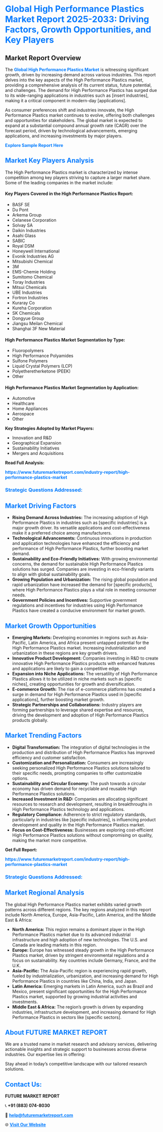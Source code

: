 <h1 style="color: #007BFF;">Global High Performance Plastics Market Report 2025-2033: Driving Factors, Growth Opportunities, and Key Players</h1>

<section id="overview">
<h2>Market Report Overview</h2>
<p>The <a href="https://www.futuremarketreport.com/industry-report/high-performance-plastics-market" style="color: #007BFF; text-decoration: none;"><strong>Global High Performance Plastics Market</strong></a> is witnessing significant growth, driven by increasing demand across various industries. This report delves into the key aspects of the High Performance Plastics market, providing a comprehensive analysis of its current status, future potential, and challenges. The demand for High Performance Plastics has surged due to its wide-ranging applications in industries such as [insert industries], making it a critical component in modern-day [applications].</p>
<p>As consumer preferences shift and industries innovate, the High Performance Plastics market continues to evolve, offering both challenges and opportunities for stakeholders. The global market is expected to expand at a substantial compound annual growth rate (CAGR) over the forecast period, driven by technological advancements, emerging applications, and increasing investments by major players.</p>
</section>

<section id="overview">
<p><a href="https://www.futuremarketreport.com/request-sample/reportId=86585" style="color: #007BFF; text-decoration: none;"><strong>Explore Sample Report Here</strong></a></p>
</section>

<section id="key-players">
<h2 style="color: #007BFF;">Market Key Players Analysis</h2>
<p>The High Performance Plastics market is characterized by intense competition among key players striving to capture a larger market share. Some of the leading companies in the market include:</p>
<h4>Key Players Covered in the High Performance Plastics Report:</h4>
<ul><li>BASF SE</li><li>Du Pont</li><li>Arkema Group</li><li>Celanese Corporation</li><li>Solvay SA</li><li>Daikin Industries</li><li>Asahi Glass</li><li>SABIC</li><li>Royal DSM</li><li>Honeywell International</li><li>Evonik Industries AG</li><li>Mitsubishi Chemical</li><li>3M</li><li>EMS-Chemie Holding</li><li>Sumitomo Chemical</li><li>Toray Industries</li><li>Mitsui Chemicals</li><li>UBE Industries</li><li>Fortron Industries</li><li>Kuraray Co</li><li>Kureha Corporation</li><li>SK Chemicals</li><li>Dongyue Group</li><li>Jiangsu Meilan Chemical</li><li>Shanghai 3F New Material</li></ul>
<h4>High Performance Plastics Market Segmentation by Type:</h4>
<ul><li>Fluoropolymers</li><li>High Performance Polyamides</li><li>Sulfone Polymers</li><li>Liquid Crystal Polymers (LCP)</li><li>Polyetheretherketone (PEEK)</li><li>Other</li></ul>

<h4>High Performance Plastics Market Segmentation by Application:</h4>
<ul><li>Automotive</li><li>Healthcare</li><li>Home Appliances</li><li>Aerospace</li><li>Other</li></ul>
<p><strong>Key Strategies Adopted by Market Players:</strong></p>
<ul>
<li>Innovation and R&D</li>
<li>Geographical Expansion</li>
<li>Sustainability Initiatives</li>
<li>Mergers and Acquisitions</li>
</ul>
</section>

<section>
<p><strong>Read Full Analysis: </strong></p><a href="https://www.futuremarketreport.com/industry-report/high-performance-plastics-market" style="color: #007BFF; text-decoration: none;"><strong>https://www.futuremarketreport.com/industry-report/high-performance-plastics-market</strong></a>
<h3 style="color: #007BFF;">Strategic Questions Addressed:</h3>
</section>

<section id="driving-factors">
<h2 style="color: #007BFF;">Market Driving Factors</h2>
<ul>
<li><strong>Rising Demand Across Industries:</strong> The increasing adoption of High Performance Plastics in industries such as [specific industries] is a major growth driver. Its versatile applications and cost-effectiveness make it a preferred choice among manufacturers.</li>
<li><strong>Technological Advancements:</strong> Continuous innovations in production and application technologies have enhanced the efficiency and performance of High Performance Plastics, further boosting market demand.</li>
<li><strong>Sustainability and Eco-Friendly Initiatives:</strong> With growing environmental concerns, the demand for sustainable High Performance Plastics solutions has surged. Companies are investing in eco-friendly variants to align with global sustainability goals.</li>
<li><strong>Growing Population and Urbanization:</strong> The rising global population and rapid urbanization have increased the demand for [specific products], where High Performance Plastics plays a vital role in meeting consumer needs.</li>
<li><strong>Government Policies and Incentives:</strong> Supportive government regulations and incentives for industries using High Performance Plastics have created a conducive environment for market growth.</li>
</ul>
</section>

<section id="growth-opportunities">
<h2 style="color: #007BFF;">Market Growth Opportunities</h2>
<ul>
<li><strong>Emerging Markets:</strong> Developing economies in regions such as Asia-Pacific, Latin America, and Africa present untapped potential for the High Performance Plastics market. Increasing industrialization and urbanization in these regions are key growth drivers.</li>
<li><strong>Innovative Product Development:</strong> Companies investing in R&D to create innovative High Performance Plastics products with enhanced features and applications are likely to gain a competitive edge.</li>
<li><strong>Expansion into Niche Applications:</strong> The versatility of High Performance Plastics allows it to be utilized in niche markets such as [specific niches], creating opportunities for growth and diversification.</li>
<li><strong>E-commerce Growth:</strong> The rise of e-commerce platforms has created a surge in demand for High Performance Plastics used in [specific applications], further boosting market growth.</li>
<li><strong>Strategic Partnerships and Collaborations:</strong> Industry players are forming partnerships to leverage shared expertise and resources, driving the development and adoption of High Performance Plastics products globally.</li>
</ul>
</section>

<section id="trending-factors">
<h2 style="color: #007BFF;">Market Trending Factors</h2>
<ul>
<li><strong>Digital Transformation:</strong> The integration of digital technologies in the production and distribution of High Performance Plastics has improved efficiency and customer satisfaction.</li>
<li><strong>Customization and Personalization:</strong> Consumers are increasingly seeking personalized High Performance Plastics solutions tailored to their specific needs, prompting companies to offer customizable options.</li>
<li><strong>Sustainability and Circular Economy:</strong> The push towards a circular economy has driven demand for recyclable and reusable High Performance Plastics solutions.</li>
<li><strong>Increased Investment in R&D:</strong> Companies are allocating significant resources to research and development, resulting in breakthroughs in High Performance Plastics technology and applications.</li>
<li><strong>Regulatory Compliance:</strong> Adherence to strict regulatory standards, particularly in industries like [specific industries], is influencing product development and quality in the High Performance Plastics market.</li>
<li><strong>Focus on Cost-Effectiveness:</strong> Businesses are exploring cost-efficient High Performance Plastics solutions without compromising on quality, making the market more competitive.</li>
</ul>
</section>

<section>
<p><strong>Get Full Report: </strong></p><a href="https://www.futuremarketreport.com/industry-report/high-performance-plastics-market" style="color: #007BFF; text-decoration: none;"><strong>https://www.futuremarketreport.com/industry-report/high-performance-plastics-market</strong></a>
<h3 style="color: #007BFF;">Strategic Questions Addressed:</h3>
</section>


<section id="regional-analysis">
<h2 style="color: #007BFF;">Market Regional Analysis</h2>
<p>The global High Performance Plastics market exhibits varied growth patterns across different regions. The key regions analyzed in this report include North America, Europe, Asia-Pacific, Latin America, and the Middle East & Africa:</p>
<ul>
<li><strong>North America:</strong> This region remains a dominant player in the High Performance Plastics market due to its advanced industrial infrastructure and high adoption of new technologies. The U.S. and Canada are leading markets in this region.</li>
<li><strong>Europe:</strong> Europe has witnessed steady growth in the High Performance Plastics market, driven by stringent environmental regulations and a focus on sustainability. Key countries include Germany, France, and the U.K.</li>
<li><strong>Asia-Pacific:</strong> The Asia-Pacific region is experiencing rapid growth, fueled by industrialization, urbanization, and increasing demand for High Performance Plastics in countries like China, India, and Japan.</li>
<li><strong>Latin America:</strong> Emerging markets in Latin America, such as Brazil and Mexico, present significant opportunities for the High Performance Plastics market, supported by growing industrial activities and investments.</li>
<li><strong>Middle East & Africa:</strong> The region’s growth is driven by expanding industries, infrastructure development, and increasing demand for High Performance Plastics in sectors like [specific sectors].</li>
</ul>
</section>

<footer>
<h2 style="color: #007BFF;">About FUTURE MARKET REPORT</h2>
<p>We are a trusted name in market research and advisory services, delivering actionable insights and strategic support to businesses across diverse industries. Our expertise lies in offering:</p>

<p>Stay ahead in today’s competitive landscape with our tailored research solutions.</p>

<h2 style="color: #007BFF;">Contact Us:</h2>
<p><strong>FUTURE MARKET REPORT</strong></p>
<p>📞 <strong>+91 (883) 074-8030</strong></p>
<p>📧 <strong><a href="mailto:help@futuremarketreport.com" style="color: #007BFF;">help@futuremarketreport.com</a></strong></p>
<p>🌐 <strong><a href="https://www.futuremarketreport.com/" style="color: #007BFF;">Visit Our Website</a></strong></p>
</footer>